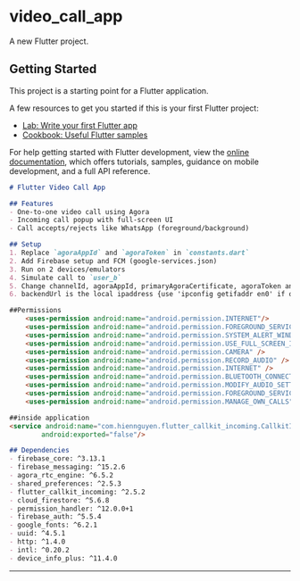 # video_call_app

A new Flutter project.

## Getting Started

This project is a starting point for a Flutter application.

A few resources to get you started if this is your first Flutter project:

- [Lab: Write your first Flutter app](https://docs.flutter.dev/get-started/codelab)
- [Cookbook: Useful Flutter samples](https://docs.flutter.dev/cookbook)

For help getting started with Flutter development, view the
[online documentation](https://docs.flutter.dev/), which offers tutorials,
samples, guidance on mobile development, and a full API reference.


```md
# Flutter Video Call App

## Features
- One-to-one video call using Agora
- Incoming call popup with full-screen UI
- Call accepts/rejects like WhatsApp (foreground/background)

## Setup
1. Replace `agoraAppId` and `agoraToken` in `constants.dart`
2. Add Firebase setup and FCM (google-services.json)
3. Run on 2 devices/emulators
4. Simulate call to `user_b`
5. Change channelId, agoraAppId, primaryAgoraCertificate, agoraToken and backendUrl in the Constants.dart
6. backendUrl is the local ipaddress {use 'ipconfig getifaddr en0' if on mac}

##Permissions
    <uses-permission android:name="android.permission.INTERNET"/>
    <uses-permission android:name="android.permission.FOREGROUND_SERVICE" />
    <uses-permission android:name="android.permission.SYSTEM_ALERT_WINDOW"/>
    <uses-permission android:name="android.permission.USE_FULL_SCREEN_INTENT"/>
    <uses-permission android:name="android.permission.CAMERA" />
    <uses-permission android:name="android.permission.RECORD_AUDIO" />
    <uses-permission android:name="android.permission.INTERNET" />
    <uses-permission android:name="android.permission.BLUETOOTH_CONNECT" />
    <uses-permission android:name="android.permission.MODIFY_AUDIO_SETTINGS" />
    <uses-permission android:name="android.permission.FOREGROUND_SERVICE_PHONE_CALL" />
    <uses-permission android:name="android.permission.MANAGE_OWN_CALLS" />

##inside application
<service android:name="com.hiennguyen.flutter_callkit_incoming.CallkitIncomingService"
        android:exported="false"/>

## Dependencies
- firebase_core: ^3.13.1
- firebase_messaging: ^15.2.6
- agora_rtc_engine: ^6.5.2
- shared_preferences: ^2.5.3
- flutter_callkit_incoming: ^2.5.2
- cloud_firestore: ^5.6.8
- permission_handler: ^12.0.0+1
- firebase_auth: ^5.5.4
- google_fonts: ^6.2.1
- uuid: ^4.5.1
- http: ^1.4.0
- intl: ^0.20.2
- device_info_plus: ^11.4.0
```

---

